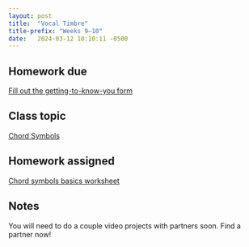 ```yaml
---
layout: post
title:  "Vocal Timbre"
title-prefix: "Weeks 9–10"
date:   2024-03-12 10:10:11 -0500
---
```


## Homework due

[Fill out the getting-to-know-you form](https://forms.office.com/Pages/ResponsePage.aspx?id=VXKFnlffR0ygwAVGRgOAy-R6DEGoI95Pu0sh7qW5mvpUMDk3Vk1aM0UwTjAxM0dLVEYzMzROR0lVMS4u)

## Class topic

[Chord Symbols](https://viva.pressbooks.pub/openmusictheory/chapter/chord-symbols/)

## Homework assigned

[Chord symbols basics worksheet](https://viva.pressbooks.pub/openmusictheory/chapter/chord-symbols/#assignments)

## Notes

You will need to do a couple video projects with partners soon. Find a partner now!